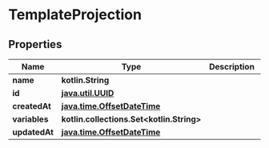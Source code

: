
# TemplateProjection

## Properties
Name | Type | Description | Notes
------------ | ------------- | ------------- | -------------
**name** | **kotlin.String** |  |  [optional]
**id** | [**java.util.UUID**](java.util.UUID) |  |  [optional]
**createdAt** | [**java.time.OffsetDateTime**](java.time.OffsetDateTime) |  |  [optional]
**variables** | **kotlin.collections.Set&lt;kotlin.String&gt;** |  |  [optional]
**updatedAt** | [**java.time.OffsetDateTime**](java.time.OffsetDateTime) |  |  [optional]



